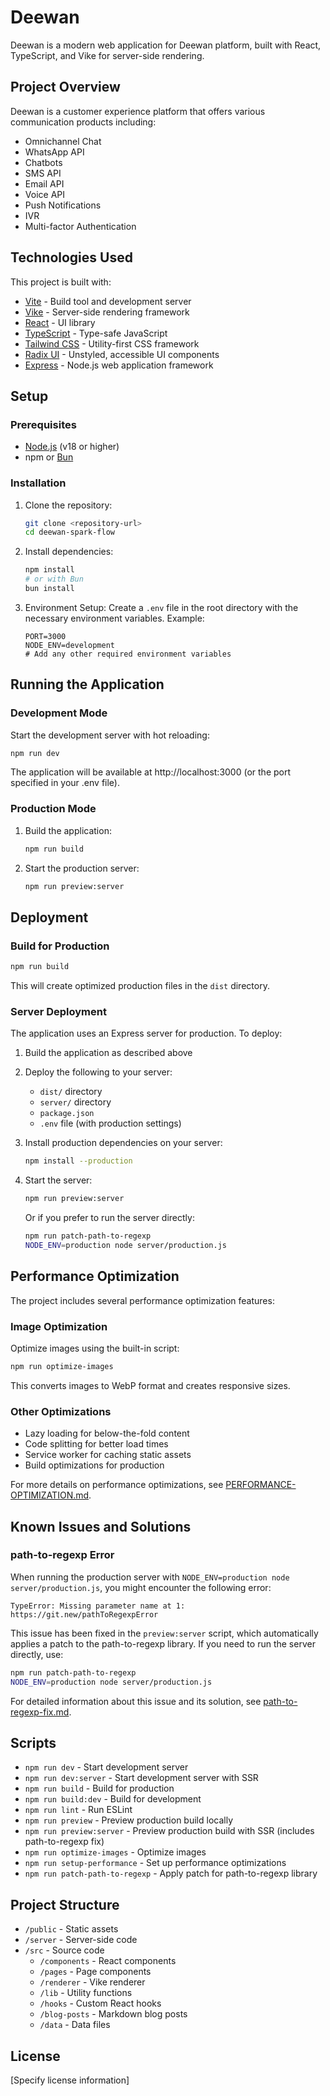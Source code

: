 # Deewan

Deewan is a modern web application for Deewan platform, built with React, TypeScript, and Vike for server-side rendering.

## Project Overview

Deewan is a customer experience platform that offers various communication products including:
- Omnichannel Chat
- WhatsApp API
- Chatbots
- SMS API
- Email API
- Voice API
- Push Notifications
- IVR
- Multi-factor Authentication

## Technologies Used

This project is built with:
- [Vite](https://vitejs.dev/) - Build tool and development server
- [Vike](https://vike.dev/) - Server-side rendering framework
- [React](https://reactjs.org/) - UI library
- [TypeScript](https://www.typescriptlang.org/) - Type-safe JavaScript
- [Tailwind CSS](https://tailwindcss.com/) - Utility-first CSS framework
- [Radix UI](https://www.radix-ui.com/) - Unstyled, accessible UI components
- [Express](https://expressjs.com/) - Node.js web application framework

## Setup

### Prerequisites

- [Node.js](https://nodejs.org/) (v18 or higher)
- npm or [Bun](https://bun.sh/)

### Installation

1. Clone the repository:
   ```sh
   git clone <repository-url>
   cd deewan-spark-flow
   ```

2. Install dependencies:
   ```sh
   npm install
   # or with Bun
   bun install
   ```

3. Environment Setup:
   Create a `.env` file in the root directory with the necessary environment variables. Example:
   ```
   PORT=3000
   NODE_ENV=development
   # Add any other required environment variables
   ```

## Running the Application

### Development Mode

Start the development server with hot reloading:
```sh
npm run dev
```

The application will be available at http://localhost:3000 (or the port specified in your .env file).

### Production Mode

1. Build the application:
   ```sh
   npm run build
   ```

2. Start the production server:
   ```sh
   npm run preview:server
   ```

## Deployment

### Build for Production

```sh
npm run build
```

This will create optimized production files in the `dist` directory.

### Server Deployment

The application uses an Express server for production. To deploy:

1. Build the application as described above
2. Deploy the following to your server:
   - `dist/` directory
   - `server/` directory
   - `package.json`
   - `.env` file (with production settings)

3. Install production dependencies on your server:
   ```sh
   npm install --production
   ```

4. Start the server:
   ```sh
   npm run preview:server
   ```
   
   Or if you prefer to run the server directly:
   ```sh
   npm run patch-path-to-regexp
   NODE_ENV=production node server/production.js
   ```

## Performance Optimization

The project includes several performance optimization features:

### Image Optimization

Optimize images using the built-in script:
```sh
npm run optimize-images
```

This converts images to WebP format and creates responsive sizes.

### Other Optimizations

- Lazy loading for below-the-fold content
- Code splitting for better load times
- Service worker for caching static assets
- Build optimizations for production

For more details on performance optimizations, see [PERFORMANCE-OPTIMIZATION.md](./PERFORMANCE-OPTIMIZATION.md).

## Known Issues and Solutions

### path-to-regexp Error

When running the production server with `NODE_ENV=production node server/production.js`, you might encounter the following error:

```
TypeError: Missing parameter name at 1: https://git.new/pathToRegexpError
```

This issue has been fixed in the `preview:server` script, which automatically applies a patch to the path-to-regexp library. If you need to run the server directly, use:

```sh
npm run patch-path-to-regexp
NODE_ENV=production node server/production.js
```

For detailed information about this issue and its solution, see [path-to-regexp-fix.md](./docs/path-to-regexp-fix.md).

## Scripts

- `npm run dev` - Start development server
- `npm run dev:server` - Start development server with SSR
- `npm run build` - Build for production
- `npm run build:dev` - Build for development
- `npm run lint` - Run ESLint
- `npm run preview` - Preview production build locally
- `npm run preview:server` - Preview production build with SSR (includes path-to-regexp fix)
- `npm run optimize-images` - Optimize images
- `npm run setup-performance` - Set up performance optimizations
- `npm run patch-path-to-regexp` - Apply patch for path-to-regexp library

## Project Structure

- `/public` - Static assets
- `/server` - Server-side code
- `/src` - Source code
  - `/components` - React components
  - `/pages` - Page components
  - `/renderer` - Vike renderer
  - `/lib` - Utility functions
  - `/hooks` - Custom React hooks
  - `/blog-posts` - Markdown blog posts
  - `/data` - Data files

## License

[Specify license information]
